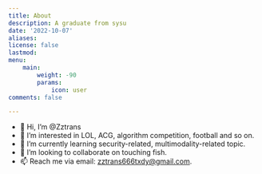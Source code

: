 ```yaml
---
title: About
description: A graduate from sysu
date: '2022-10-07'
aliases:
license: false
lastmod: 
menu:
    main: 
        weight: -90
        params:
            icon: user
comments: false

---
```


- 👋 Hi, I’m @Zztrans
- 👀 I’m interested in LOL, ACG, algorithm competition, football and so on.
- 🌱 I’m currently learning security-related, multimodality-related topic.
- 💞️ I’m looking to collaborate on touching fish.
- 📫 Reach me via email: zztrans666txdy@gmail.com.
